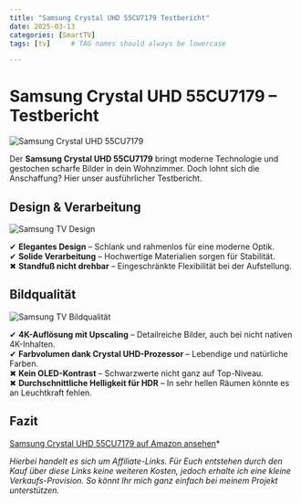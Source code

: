 ```yaml
---
title: "Samsung Crystal UHD 55CU7179 Testbericht"
date: 2025-03-13
categories: [SmartTV]
tags: [tv]     # TAG names should always be lowercase

---
```


# Samsung Crystal UHD 55CU7179 – Testbericht

![Samsung Crystal UHD 55CU7179](https://m.media-amazon.com/images/I/71sWeLGE7bL._AC_SL1500_.jpg)

Der **Samsung Crystal UHD 55CU7179** bringt moderne Technologie und gestochen scharfe Bilder in dein Wohnzimmer. Doch lohnt sich die Anschaffung? Hier unser ausführlicher Testbericht.

## Design & Verarbeitung

![Samsung TV Design](https://m.media-amazon.com/images/I/81j1BoiU+uL._AC_SL1500_.jpg)

✔ **Elegantes Design** – Schlank und rahmenlos für eine moderne Optik.  
✔ **Solide Verarbeitung** – Hochwertige Materialien sorgen für Stabilität.  
✖ **Standfuß nicht drehbar** – Eingeschränkte Flexibilität bei der Aufstellung.

## Bildqualität

![Samsung TV Bildqualität](https://m.media-amazon.com/images/I/71rLRwX3QyL._AC_SL1500_.jpg)

✔ **4K-Auflösung mit Upscaling** – Detailreiche Bilder, auch bei nicht nativen 4K-Inhalten.  
✔ **Farbvolumen dank Crystal UHD-Prozessor** – Lebendige und natürliche Farben.  
✖ **Kein OLED-Kontrast** – Schwarzwerte nicht ganz auf Top-Niveau.  
✖ **Durchschnittliche Helligkeit für HDR** – In sehr hellen Räumen könnte es an Leuchtkraft fehlen.

## Fazit

[Samsung Crystal UHD 55CU7179 auf Amazon ansehen](https://amzn.to/3FnLLmb)*

*Hierbei handelt es sich um Affiliate-Links. Für Euch entstehen durch den Kauf über diese Links keine weiteren Kosten, jedoch erhalte ich eine kleine Verkaufs-Provision. So könnt Ihr mich ganz einfach bei meinem Projekt unterstützen.*
